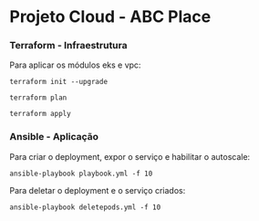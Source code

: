 # Projeto Cloud - ABC Place

### Terraform - Infraestrutura

Para aplicar os módulos eks e vpc:

```console
terraform init --upgrade
```

```console
terraform plan
```

```console
terraform apply
```

### Ansible - Aplicação

Para criar o deployment, expor o serviço e habilitar o autoscale:

```console
ansible-playbook playbook.yml -f 10
```

Para deletar o deployment e o serviço criados:

```console
ansible-playbook deletepods.yml -f 10
```

